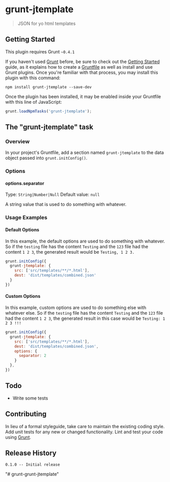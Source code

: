 # grunt-jtemplate

> JSON for yo html templates

## Getting Started
This plugin requires Grunt `~0.4.1`

If you haven't used [Grunt](http://gruntjs.com/) before, be sure to check out the [Getting Started](http://gruntjs.com/getting-started) guide, as it explains how to create a [Gruntfile](http://gruntjs.com/sample-gruntfile) as well as install and use Grunt plugins. Once you're familiar with that process, you may install this plugin with this command:

```shell
npm install grunt-jtemplate --save-dev
```

Once the plugin has been installed, it may be enabled inside your Gruntfile with this line of JavaScript:

```js
grunt.loadNpmTasks('grunt-jtemplate');
```

## The "grunt-jtemplate" task

### Overview
In your project's Gruntfile, add a section named `grunt-jtemplate` to the data object passed into `grunt.initConfig()`.

### Options

#### options.separator
Type: `String|Number|Null`
Default value: `null`

A string value that is used to do something with whatever.

### Usage Examples

#### Default Options
In this example, the default options are used to do something with whatever. So if the `testing` file has the content `Testing` and the `123` file had the content `1 2 3`, the generated result would be `Testing, 1 2 3.`

```js
grunt.initConfig({
  grunt-jtemplate: {
    src: ['src/templates/**/*.html'],
    dest: 'dist/templates/combined.json'
  }
})
```

#### Custom Options
In this example, custom options are used to do something else with whatever else. So if the `testing` file has the content `Testing` and the `123` file had the content `1 2 3`, the generated result in this case would be `Testing: 1 2 3 !!!`

```js
grunt.initConfig({
  grunt-jtemplate: {
    src: ['src/templates/**/*.html'],
    dest: 'dist/templates/combined.json',
    options: {
      separator: 2
    }
  },
})
```

## Todo
- Write some tests

## Contributing
In lieu of a formal styleguide, take care to maintain the existing coding style. Add unit tests for any new or changed functionality. Lint and test your code using [Grunt](http://gruntjs.com/).

## Release History
```
0.1.0 -- Initial release
```
"# grunt-grunt-jtemplate" 
